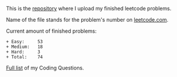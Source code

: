 This is the <a target="_blank" href="https://github.com/quyld17/Leetcode">repository</a> where I upload my finished leetcode problems. 

Name of the file stands for the problem's number on <a target="_blank" href="https://leetcode.com/problemset/all/">leetcode.com</a>. 

Current amount of finished problems:

    + Easy:     53
    + Medium:   18
    + Hard:     3
    + Total:    74

<a target="_blank" href="https://docs.google.com/spreadsheets/d/1sjWb8iAzSOUcUilvH-azFQCuCVzCQZcnZi4WO_6xZXA/edit#gid=1656161033">Full list</a> of my Coding Questions.
